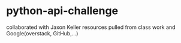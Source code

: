 # python-api-challenge

collaborated with Jaxon Keller
resources pulled from class work and Google(overstack, GitHub,...)
